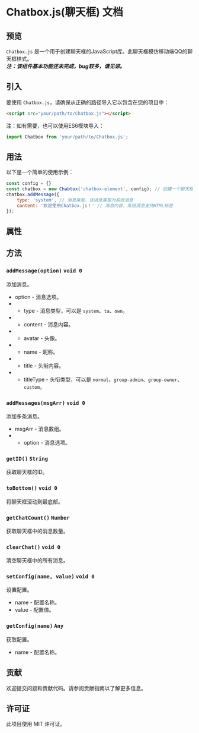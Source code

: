# Chatbox.js(聊天框) 文档

## 预览
`Chatbox.js` 是一个用于创建聊天框的JavaScript库。此聊天框模仿移动端QQ的聊天框样式。<br>
***注：该组件基本功能还未完成，bug较多，请见谅。***

## 引入
要使用 `Chatbox.js`，请确保从正确的路径导入它以包含在您的项目中：
```html
<script src="your/path/to/Chatbox.js"></script>
```
注：如有需要，也可以使用ES6模块导入：
```javascript
import Chatbox from 'your/path/to/Chatbox.js';
```

## 用法

以下是一个简单的使用示例：

```javascript
const config = {}
const chatbox = new Chabtox('chatbox-element', config); // 创建一个聊天框实例
chatbox.addMessage({
    type: 'system', // 消息类型，该消息类型为系统消息
    content: '欢迎使用Chatbox.js！' // 消息内容，系统消息支持HTML标签
});
```

## 属性

## 方法

### `addMessage(option)` `void 0`
添加消息。
 - option - 消息选项。
 -  - type - 消息类型，可以是 `system`、`ta`、`own`。
 -  - content - 消息内容。
 -  - avatar - 头像。
 -  - name - 昵称。
 -  - title - 头衔内容。
 -  - titleType - 头衔类型，可以是 `normal`、`group-admin`、`group-owner`、 `custom`。

### `addMessages(msgArr)` `void 0`
添加多条消息。
 - msgArr - 消息数组。
 - - option - 消息选项。

### `getID()` `String`
获取聊天框的ID。

### `toBottom()` `void 0`
将聊天框滚动到最底部。

### `getChatCount()` `Number`
获取聊天框中的消息数量。

### `clearChat()` `void 0`
清空聊天框中的所有消息。

### `setConfig(name, value)` `void 0`
设置配置。
- name - 配置名称。
- value - 配置值。

### `getConfig(name)` `Any`
获取配置。
- name - 配置名称。

## 贡献

欢迎提交问题和贡献代码。请参阅贡献指南以了解更多信息。

## 许可证

此项目使用 MIT 许可证。